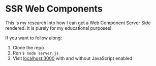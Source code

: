 # SSR Web Components

This is my research into how I can get a Web Component Server Side rendered.
It is purely for my educational purposes!

If you want to follow along:

1. Clone the repo
2. Run `$ node server.js`
3. Visit [localhost:3000](http://localhost:3000) with and without JavaScript enabled